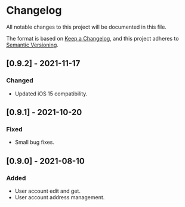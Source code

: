 # Changelog
All notable changes to this project will be documented in this file.

The format is based on [Keep a Changelog](https://keepachangelog.com/en/1.0.0/),
and this project adheres to [Semantic Versioning](https://semver.org/spec/v2.0.0.html).

## [0.9.2] - 2021-11-17
### Changed
- Updated iOS 15 compatibility.

## [0.9.1] - 2021-10-20
### Fixed
- Small bug fixes.

## [0.9.0] - 2021-08-10
### Added
- User account edit and get.
- User account address management.